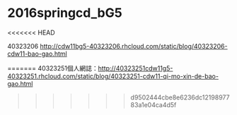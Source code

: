 # 2016springcd_bG5

<<<<<<< HEAD


40323206  http://cdw11bg5-40323206.rhcloud.com/static/blog/40323206-cdw11-bao-gao.html





=======
40323251個人網誌：http://40323251cdw11g5-40323251.rhcloud.com/static/blog/40323251-cdw11-qi-mo-xin-de-bao-gao.html
>>>>>>> d9502444cbe8e6236dc1219897783a1e04ca4d5f
